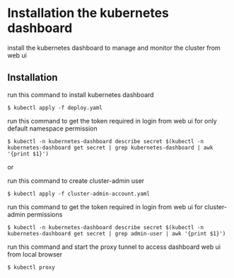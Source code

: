 # Installation the kubernetes dashboard

install the kubernetes dashboard to manage and monitor the cluster from web ui

## Installation

run this command to install kubernetes dashboard
```
$ kubectl apply -f deploy.yaml
```

run this command to get the token required in login from web ui for only default namespace permission
```
$ kubectl -n kubernetes-dashboard describe secret $(kubectl -n kubernetes-dashboard get secret | grep kubernetes-dashboard | awk '{print $1}')
```

or

run this command to create cluster-admin user
```
$ kubectl apply -f cluster-admin-account.yaml
```

run this command to get the token required in login from web ui for cluster-admin permissions
```
$ kubectl -n kubernetes-dashboard describe secret $(kubectl -n kubernetes-dashboard get secret | grep admin-user | awk '{print $1}')
```

run this command and start the proxy tunnel to access dashboard web ui from local browser
 ```
$ kubectl proxy
```
